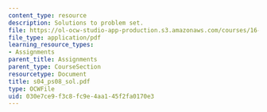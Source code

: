 ```yaml
---
content_type: resource
description: Solutions to problem set.
file: https://ol-ocw-studio-app-production.s3.amazonaws.com/courses/16-01-unified-engineering-i-ii-iii-iv-fall-2005-spring-2006/030e7ce9f3c8fc9e4aa145f2fa0170e3_s04_ps08_sol.pdf
file_type: application/pdf
learning_resource_types:
- Assignments
parent_title: Assignments
parent_type: CourseSection
resourcetype: Document
title: s04_ps08_sol.pdf
type: OCWFile
uid: 030e7ce9-f3c8-fc9e-4aa1-45f2fa0170e3
---
```

